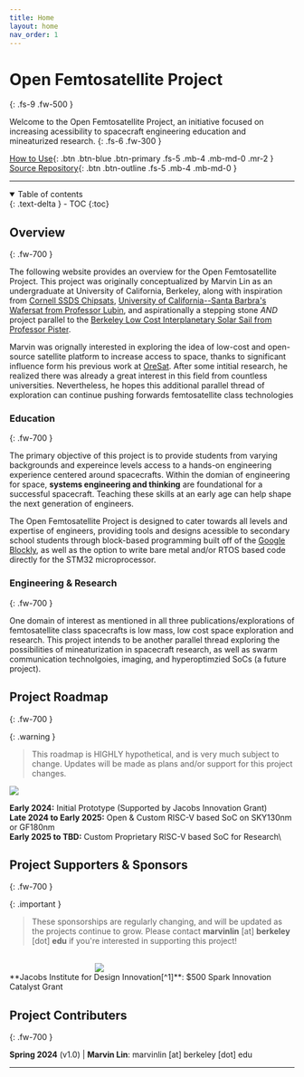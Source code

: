 ```yaml
---
title: Home
layout: home
nav_order: 1
---
```


# Open Femtosatellite Project
{: .fs-9 .fw-500 }

Welcome to the Open Femtosatellite Project, an initiative focused on increasing acessibility to spacecraft engineering education and mineaturized research.
{: .fs-6 .fw-300 }

[How to Use](https://femtosat.marvinlin.space/src/how-to.html){: .btn .btn-blue .btn-primary .fs-5 .mb-4 .mb-md-0 .mr-2 }
[Source Repository](https://github.com/marvinlinn/open-femtosatellite){: .btn .btn-outline .fs-5 .mb-4 .mb-md-0 }

---

<details open markdown="block">
  <summary>
    Table of contents
  </summary>
  {: .text-delta }
- TOC
{:toc}
</details>

## Overview
{: .fw-700 }

The following website provides an overview for the Open Femtosatellite Project. This project was originally conceptualized by Marvin Lin as an undergraduate at University of California, Berkeley, along with inspiration from [Cornell SSDS Chipsats](https://www.spacecraftresearch.com/chip-satellites), [University of California--Santa Barbra's Wafersat from Professor Lubin](https://www.deepspace.ucsb.edu/projects/wafer-scale-spacecraft-development), and aspirationally a stepping stone *AND* project parallel to the [Berkeley Low Cost Interplanetary Solar Sail from Professor Pister](https://bsac.berkeley.edu/publications/bliss-interplanetary-exploration-swarms-low-cost-spacecraft).

Marvin was orignally interested in exploring the idea of low-cost and open-source satellite platform to increase access to space, thanks to significant influence form his previous work at [OreSat](https://oresat.org). After some intitial research, he realized there was already a great interest in this field from countless universities. Nevertheless, he hopes this additional parallel thread of exploration can continue pushing forwards femtosatellite class technologies

### Education
{: .fw-700 }

The primary objective of this project is to provide students from varying backgrounds and expereince levels access to a hands-on engineering experience centered around spacecrafts. Within the domian of engineering for space, **systems engineering and thinking** are foundational for a successful spacecraft. Teaching these skills at an early age can help shape the next generation of engineers.

The Open Femtosatellite Project is designed to cater towards all levels and expertise of engineers, providing tools and designs acessible to secondary school students through block-based programming built off of the [Google Blockly](https://developers.google.com/blockly), as well as the option to write bare metal and/or RTOS based code directly for the STM32 microprocessor. 

### Engineering & Research
{: .fw-700 }

One domain of interest as mentioned in all three publications/explorations of femtosatellite class spacecrafts is low mass, low cost space exploration and research. This project intends to be another parallel thread exploring the possibilities of mineaturization in spacecraft research, as well as swarm communication technolgoies, imaging, and hyperoptimzied SoCs (a future project).

## Project Roadmap
{: .fw-700 }

{: .warning }
> This roadmap is HIGHLY hypothetical, and is very much subject to change. Updates will be made as
> plans and/or support for this project changes.

<p align:center style="margin: auto;">
  <img src="/assets/ProjectRoadmap.png" />
</p>

**Early 2024:** Initial Prototype (Supported by Jacobs Innovation Grant)\
**Late 2024 to Early 2025:** Open & Custom RISC-V based SoC on SKY130nm or GF180nm\
**Early 2025 to TBD:** Custom Proprietary RISC-V based SoC for Research\

## Project Supporters & Sponsors
{: .fw-700 }

{: .important }
> These sponsorships are regularly changing, and will be updated as the projects continue to grow.
> Please contact **marvinlin** [at] **berkeley** [dot] **edu** if you're interested in supporting this project!

<br />

<p align:center style="width:40%; margin: auto;">
  <img src="/assets/jacobs.png" />
</p>
**Jacobs Institute for Design Innovation[^1]**: $500 Spark Innovation Catalyst Grant

## Project Contributers
{: .fw-700 }

**Spring 2024** (v1.0) | **Marvin Lin**: marvinlin [at] berkeley [dot] edu

----

[^1]: Jacobs Insititute for Design is a part of the UC Berkeley Campus
